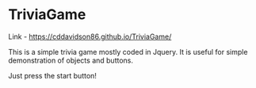 # TriviaGame

Link - https://cddavidson86.github.io/TriviaGame/

This is a simple trivia game mostly coded in Jquery. It is useful for simple demonstration of objects and buttons.

Just press the start button!
